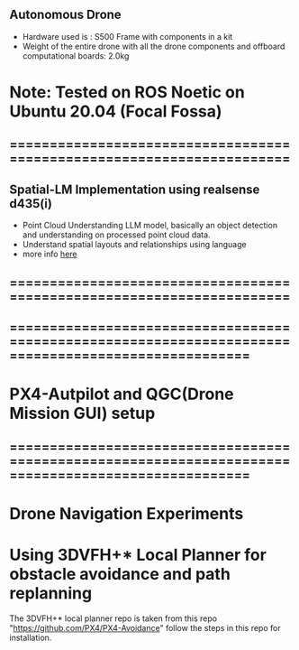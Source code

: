



## Autonomous Drone
- Hardware used is : S500 Frame with components in a kit
- Weight of the entire drone with all the drone components and offboard computational boards: 2.0kg

# Note: Tested on ROS Noetic on Ubuntu 20.04 (Focal Fossa)



## ======================================================================
## Spatial-LM Implementation using realsense d435(i)

- Point Cloud Understanding LLM model, basically an object detection and understanding on processed point cloud data.
- Understand spatial layouts and relationships using language
- more info [here](https://huggingface.co/manycore-research/SpatialLM-Llama-1B)

## ======================================================================

## ====================================================================================================
# PX4-Autpilot and QGC(Drone Mission GUI) setup
## ====================================================================================================
# Drone Navigation Experiments
# Using 3DVFH+* Local Planner for obstacle avoidance and path replanning
The 3DVFH+* local planner repo is taken from this repo "https://github.com/PX4/PX4-Avoidance" follow the steps in this repo for installation.

